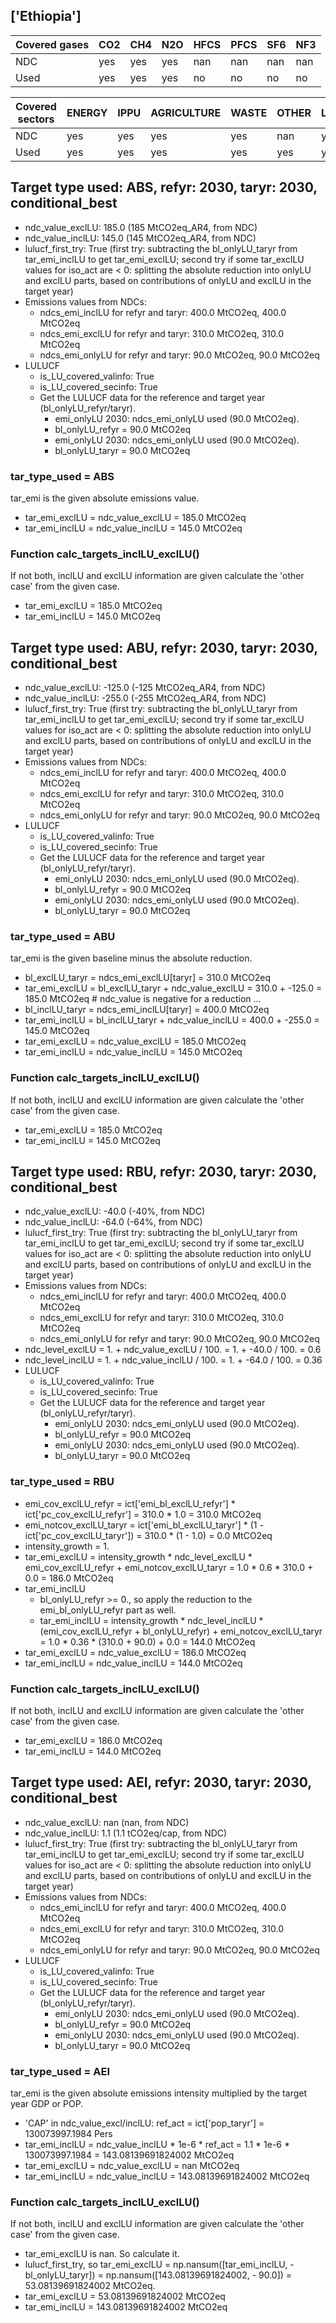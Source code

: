 ## ['Ethiopia']



| Covered gases | CO2 | CH4 | N2O | HFCS | PFCS | SF6 | NF3 |
| ---- | ---- | ---- | ---- | ---- | ---- | ---- | ----  |
| NDC | yes | yes | yes | nan | nan | nan | nan |
| Used | yes | yes | yes | no | no | no | no |

| Covered sectors | ENERGY | IPPU | AGRICULTURE | WASTE | OTHER | LULUCF |
| ---- | ---- | ---- | ---- | ---- | ---- | ----  |
| NDC | yes | yes | yes | yes | nan | yes |
| Used | yes | yes | yes | yes | yes | yes |



## Target type used: ABS, refyr: 2030, taryr: 2030, conditional_best
- ndc_value_exclLU: 185.0 (185 MtCO2eq_AR4, from NDC)
- ndc_value_inclLU: 145.0 (145 MtCO2eq_AR4, from NDC)
- lulucf_first_try: True
(first try: subtracting the bl_onlyLU_taryr from tar_emi_inclLU to get tar_emi_exclLU;
second try if some tar_exclLU values for iso_act are < 0: splitting the absolute reduction into onlyLU and exclLU parts, based on contributions of onlyLU and exclLU in the target year)
- Emissions values from NDCs:
  - ndcs_emi_inclLU for refyr and taryr: 400.0 MtCO2eq, 400.0 MtCO2eq
  - ndcs_emi_exclLU for refyr and taryr: 310.0 MtCO2eq, 310.0 MtCO2eq
  - ndcs_emi_onlyLU for refyr and taryr: 90.0 MtCO2eq, 90.0 MtCO2eq
- LULUCF
  - is_LU_covered_valinfo: True
  - is_LU_covered_secinfo: True
  - Get the LULUCF data for the reference and target year (bl_onlyLU_refyr/taryr).
    - emi_onlyLU 2030: ndcs_emi_onlyLU used (90.0 MtCO2eq).
    - bl_onlyLU_refyr = 90.0 MtCO2eq
    - emi_onlyLU 2030: ndcs_emi_onlyLU used (90.0 MtCO2eq).
    - bl_onlyLU_taryr = 90.0 MtCO2eq
### tar_type_used = ABS
tar_emi is the given absolute emissions value.
- tar_emi_exclLU = ndc_value_exclLU = 185.0 MtCO2eq
- tar_emi_inclLU = ndc_value_inclLU = 145.0 MtCO2eq
### Function calc_targets_inclLU_exclLU()
If not both, inclLU and exclLU information are given calculate the 'other case' from the given case.
- tar_emi_exclLU = 185.0 MtCO2eq
- tar_emi_inclLU = 145.0 MtCO2eq



## Target type used: ABU, refyr: 2030, taryr: 2030, conditional_best
- ndc_value_exclLU: -125.0 (-125 MtCO2eq_AR4, from NDC)
- ndc_value_inclLU: -255.0 (-255 MtCO2eq_AR4, from NDC)
- lulucf_first_try: True
(first try: subtracting the bl_onlyLU_taryr from tar_emi_inclLU to get tar_emi_exclLU;
second try if some tar_exclLU values for iso_act are < 0: splitting the absolute reduction into onlyLU and exclLU parts, based on contributions of onlyLU and exclLU in the target year)
- Emissions values from NDCs:
  - ndcs_emi_inclLU for refyr and taryr: 400.0 MtCO2eq, 400.0 MtCO2eq
  - ndcs_emi_exclLU for refyr and taryr: 310.0 MtCO2eq, 310.0 MtCO2eq
  - ndcs_emi_onlyLU for refyr and taryr: 90.0 MtCO2eq, 90.0 MtCO2eq
- LULUCF
  - is_LU_covered_valinfo: True
  - is_LU_covered_secinfo: True
  - Get the LULUCF data for the reference and target year (bl_onlyLU_refyr/taryr).
    - emi_onlyLU 2030: ndcs_emi_onlyLU used (90.0 MtCO2eq).
    - bl_onlyLU_refyr = 90.0 MtCO2eq
    - emi_onlyLU 2030: ndcs_emi_onlyLU used (90.0 MtCO2eq).
    - bl_onlyLU_taryr = 90.0 MtCO2eq
### tar_type_used = ABU
tar_emi is the given baseline minus the absolute reduction.
- bl_exclLU_taryr = ndcs_emi_exclLU[taryr] = 310.0 MtCO2eq
- tar_emi_exclLU = bl_exclLU_taryr + ndc_value_exclLU = 310.0 + -125.0 = 185.0 MtCO2eq # ndc_value is negative for a reduction ...
- bl_inclLU_taryr = ndcs_emi_inclLU[taryr] = 400.0 MtCO2eq
- tar_emi_inclLU = bl_inclLU_taryr + ndc_value_inclLU = 400.0 + -255.0 = 145.0 MtCO2eq
- tar_emi_exclLU = ndc_value_exclLU = 185.0 MtCO2eq
- tar_emi_inclLU = ndc_value_inclLU = 145.0 MtCO2eq
### Function calc_targets_inclLU_exclLU()
If not both, inclLU and exclLU information are given calculate the 'other case' from the given case.
- tar_emi_exclLU = 185.0 MtCO2eq
- tar_emi_inclLU = 145.0 MtCO2eq



## Target type used: RBU, refyr: 2030, taryr: 2030, conditional_best
- ndc_value_exclLU: -40.0 (-40%, from NDC)
- ndc_value_inclLU: -64.0 (-64%, from NDC)
- lulucf_first_try: True
(first try: subtracting the bl_onlyLU_taryr from tar_emi_inclLU to get tar_emi_exclLU;
second try if some tar_exclLU values for iso_act are < 0: splitting the absolute reduction into onlyLU and exclLU parts, based on contributions of onlyLU and exclLU in the target year)
- Emissions values from NDCs:
  - ndcs_emi_inclLU for refyr and taryr: 400.0 MtCO2eq, 400.0 MtCO2eq
  - ndcs_emi_exclLU for refyr and taryr: 310.0 MtCO2eq, 310.0 MtCO2eq
  - ndcs_emi_onlyLU for refyr and taryr: 90.0 MtCO2eq, 90.0 MtCO2eq
- ndc_level_exclLU = 1. + ndc_value_exclLU / 100. = 1. + -40.0 / 100. = 0.6
- ndc_level_inclLU = 1. + ndc_value_inclLU / 100. = 1. + -64.0 / 100. = 0.36
- LULUCF
  - is_LU_covered_valinfo: True
  - is_LU_covered_secinfo: True
  - Get the LULUCF data for the reference and target year (bl_onlyLU_refyr/taryr).
    - emi_onlyLU 2030: ndcs_emi_onlyLU used (90.0 MtCO2eq).
    - bl_onlyLU_refyr = 90.0 MtCO2eq
    - emi_onlyLU 2030: ndcs_emi_onlyLU used (90.0 MtCO2eq).
    - bl_onlyLU_taryr = 90.0 MtCO2eq
### tar_type_used = RBU
- emi_cov_exclLU_refyr = ict['emi_bl_exclLU_refyr'] * ict['pc_cov_exclLU_refyr'] = 310.0 * 1.0 = 310.0 MtCO2eq
- emi_notcov_exclLU_taryr = ict['emi_bl_exclLU_taryr'] * (1 - ict['pc_cov_exclLU_taryr']) = 310.0 * (1 - 1.0) = 0.0 MtCO2eq
- intensity_growth = 1.
- tar_emi_exclLU = intensity_growth * ndc_level_exclLU * emi_cov_exclLU_refyr + emi_notcov_exclLU_taryr = 1.0 * 0.6 * 310.0 + 0.0 = 186.0 MtCO2eq
- tar_emi_inclLU
  - bl_onlyLU_refyr >= 0., so apply the reduction to the emi_bl_onlyLU_refyr part as well.
  - tar_emi_inclLU = intensity_growth * ndc_level_inclLU * (emi_cov_exclLU_refyr + bl_onlyLU_refyr) + emi_notcov_exclLU_taryr = 1.0 * 0.36 * (310.0 + 90.0) + 0.0 = 144.0 MtCO2eq
- tar_emi_exclLU = ndc_value_exclLU = 186.0 MtCO2eq
- tar_emi_inclLU = ndc_value_inclLU = 144.0 MtCO2eq
### Function calc_targets_inclLU_exclLU()
If not both, inclLU and exclLU information are given calculate the 'other case' from the given case.
- tar_emi_exclLU = 186.0 MtCO2eq
- tar_emi_inclLU = 144.0 MtCO2eq



## Target type used: AEI, refyr: 2030, taryr: 2030, conditional_best
- ndc_value_exclLU: nan (nan, from NDC)
- ndc_value_inclLU: 1.1 (1.1 tCO2eq/cap, from NDC)
- lulucf_first_try: True
(first try: subtracting the bl_onlyLU_taryr from tar_emi_inclLU to get tar_emi_exclLU;
second try if some tar_exclLU values for iso_act are < 0: splitting the absolute reduction into onlyLU and exclLU parts, based on contributions of onlyLU and exclLU in the target year)
- Emissions values from NDCs:
  - ndcs_emi_inclLU for refyr and taryr: 400.0 MtCO2eq, 400.0 MtCO2eq
  - ndcs_emi_exclLU for refyr and taryr: 310.0 MtCO2eq, 310.0 MtCO2eq
  - ndcs_emi_onlyLU for refyr and taryr: 90.0 MtCO2eq, 90.0 MtCO2eq
- LULUCF
  - is_LU_covered_valinfo: True
  - is_LU_covered_secinfo: True
  - Get the LULUCF data for the reference and target year (bl_onlyLU_refyr/taryr).
    - emi_onlyLU 2030: ndcs_emi_onlyLU used (90.0 MtCO2eq).
    - bl_onlyLU_refyr = 90.0 MtCO2eq
    - emi_onlyLU 2030: ndcs_emi_onlyLU used (90.0 MtCO2eq).
    - bl_onlyLU_taryr = 90.0 MtCO2eq
### tar_type_used = AEI
tar_emi is the given absolute emissions intensity multiplied by the target year GDP or POP.
- 'CAP' in ndc_value_excl/inclLU: ref_act = ict['pop_taryr'] = 130073997.1984 Pers
- tar_emi_inclLU = ndc_value_inclLU * 1e-6 * ref_act = 1.1 * 1e-6 * 130073997.1984 = 143.08139691824002 MtCO2eq
- tar_emi_exclLU = ndc_value_exclLU = nan MtCO2eq
- tar_emi_inclLU = ndc_value_inclLU = 143.08139691824002 MtCO2eq
### Function calc_targets_inclLU_exclLU()
If not both, inclLU and exclLU information are given calculate the 'other case' from the given case.
- tar_emi_exclLU is nan. So calculate it.
- lulucf_first_try, so tar_emi_exclLU = np.nansum([tar_emi_inclLU, -bl_onlyLU_taryr]) = np.nansum([143.08139691824002, - 90.0]) = 53.08139691824002 MtCO2eq.
- tar_emi_exclLU = 53.08139691824002 MtCO2eq
- tar_emi_inclLU = 143.08139691824002 MtCO2eq